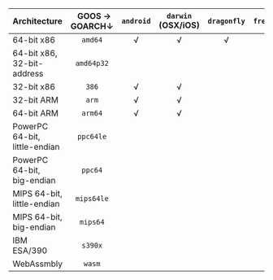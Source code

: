 |Architecture                    |&nbsp;&nbsp;GOOS →<br>GOARCH↓|`android`|`darwin`<br>(OSX/iOS)|`dragonfly`|`freebsd`|`js`|`linux`|`nacl`|`netbsd`|`openbsd`|`plan9`|`solaris`|`windows`|
|:-------------------------------|:---------------------------:|:-------:|:-------------------:|:---------:|:-------:|:--:|:-----:|:----:|:------:|:-------:|:-----:|:-------:|:-------:|
|64-bit x86                      |`amd64`                      |√        |√                    |√          |√        |    |√      |      |√       |√        |√      |√        |√        |
|64-bit x86,<br>32-bit-address   |`amd64p32`                   |         |                     |           |         |    |       |√     |        |         |       |         |         |
|32-bit x86                      |`386`                        |√        |√                    |           |√        |    |√      |√     |√       |√        |√      |         |√        |
|32-bit ARM                      |`arm`                        |√        |√                    |           |√        |    |√      |√     |√       |√        |√      |         |         |
|64-bit ARM                      |`arm64`                      |√        |√                    |           |         |    |√      |      |        |         |       |         |         |
|PowerPC 64-bit,<br>little-endian|`ppc64le`                    |         |                     |           |         |    |√      |      |        |         |       |         |         |
|PowerPC 64-bit,<br>big-endian   |`ppc64`                      |         |                     |           |         |    |√      |      |        |         |       |         |         |
|MIPS 64-bit,<br>little-endian   |`mips64le`                   |         |                     |           |         |    |√      |      |        |         |       |         |         |
|MIPS 64-bit,<br>big-endian      |`mips64`                     |         |                     |           |         |    |√      |      |        |         |       |         |         |
|IBM ESA/390                     |`s390x`                      |         |                     |           |         |    |√      |      |        |         |       |         |         |
|WebAssmbly                      |`wasm`                       |         |                     |           |         |√   |       |      |        |         |       |         |         |
